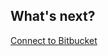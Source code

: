 
## What's next?

<html>
  <head>
    <link rel="stylesheet" href="https://aui-cdn.atlassian.com/aui-adg/5.9.14/css/aui.min.css" media="all">
  </head>
  <body>
    <a class="aui-button aui-button-primary"
          href="https://bitbucket.org/site/addons/authorize?descriptor_uri=https://35489ca0.ngrok.io&redirect_uri=https://35489ca0.ngrok.io//welcome.html">
       <span class="aui-icon aui-icon-small aui-iconfont-bitbucket"></span>
       Connect to Bitbucket
    </a>
  </body>
</html>